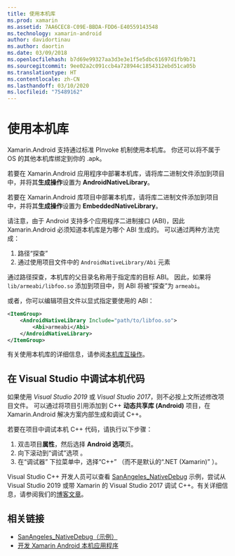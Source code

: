 ```yaml
---
title: 使用本机库
ms.prod: xamarin
ms.assetid: 7AA6CEC8-C09E-BBDA-FDD6-E40559143548
ms.technology: xamarin-android
author: davidortinau
ms.author: daortin
ms.date: 03/09/2018
ms.openlocfilehash: b7d69e99327aa3d3e3e1f5e5dbc61697d1fb9b71
ms.sourcegitcommit: 9ee02a2c091ccb4a728944c1854312ebd51ca05b
ms.translationtype: HT
ms.contentlocale: zh-CN
ms.lasthandoff: 03/10/2020
ms.locfileid: "75489162"
---
```

# <a name="using-native-libraries"></a>使用本机库

Xamarin.Android 支持通过标准 PInvoke 机制使用本机库。 你还可以将不属于 OS 的其他本机库绑定到你的 .apk。

若要在 Xamarin.Android 应用程序中部署本机库，请将库二进制文件添加到项目中，并将其**生成操作**设置为 **AndroidNativeLibrary**。

若要在 Xamarin.Android 库项目中部署本机库，请将库二进制文件添加到项目中，并将其**生成操作**设置为 **EmbeddedNativeLibrary**。

请注意，由于 Android 支持多个应用程序二进制接口 (ABI)，因此 Xamarin.Android 必须知道本机库是为哪个 ABI 生成的。
可以通过两种方法完成：

1. 路径“探查”
1. 通过使用项目文件中的 `AndroidNativeLibrary/Abi` 元素

通过路径探查，本机库的父目录名称用于指定库的目标 ABI。 因此，如果将 `lib/armeabi/libfoo.so` 添加到项目中，则 ABI 将被“探查”为 `armeabi`。

或者，你可以编辑项目文件以显式指定要使用的 ABI：

```xml
<ItemGroup>
    <AndroidNativeLibrary Include="path/to/libfoo.so">
        <Abi>armeabi</Abi>
    </AndroidNativeLibrary>
</ItemGroup>
```

有关使用本机库的详细信息，请参阅[本机库互操作](https://www.mono-project.com/docs/advanced/pinvoke/)。

## <a name="debugging-native-code-with-visual-studio"></a>在 Visual Studio 中调试本机代码

如果使用 *Visual Studio 2019* 或 *Visual Studio 2017*，则不必按上文所述修改项目文件。
可以通过将项目引用添加到 C++ **动态共享库 (Android)** 项目，在 Xamarin.Android 解决方案内部生成和调试 C++。

若要在项目中调试本机 C++ 代码，请执行以下步骤：

1. 双击项目**属性**，然后选择 **Android 选项**页。
2. 向下滚动到“调试”选项  。
3. 在“调试器”  下拉菜单中，选择“C++”  （而不是默认的“.NET (Xamarin)”  ）。

Visual Studio C++ 开发人员可以查看 [SanAngeles_NativeDebug](https://docs.microsoft.com/samples/xamarin/monodroid-samples/sanangeles-ndk) 示例，尝试从 Visual Studio 2019 或带 Xamarin 的 Visual Studio 2017 调试 C++。有关详细信息，请参阅我们的[博客文章](https://blog.xamarin.com/build-and-debug-c-libraries-in-xamarin-android-apps-with-visual-studio-2015/)。

## <a name="related-links"></a>相关链接

- [SanAngeles_NativeDebug（示例）](https://docs.microsoft.com/samples/xamarin/monodroid-samples/sanangeles-ndk)
- [开发 Xamarin Android 本机应用程序](https://blogs.msdn.microsoft.com/vcblog/2015/02/23/developing-xamarin-android-native-applications/)
